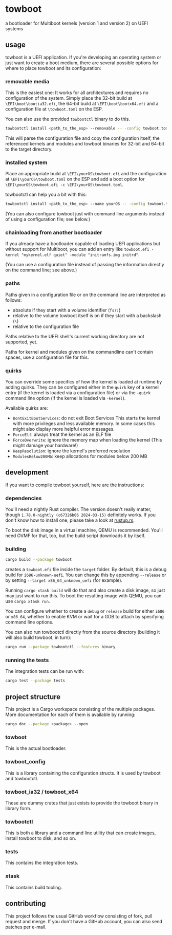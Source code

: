 # towboot

a bootloader for Multiboot kernels (version 1 and version 2) on UEFI systems

## usage

towboot is a UEFI application. If you're developing an operating system or just
want to create a boot medium, there are several possible options for where to
place towboot and its configuration:

### removable media

This is the easiest one: It works for all architectures and requires no
configuration of the system.
Simply place the 32-bit build at `\EFI\boot\bootia32.efi`, the 64-bit build at
`\EFI\boot\bootx64.efi` and a configuration file at `\towboot.toml` on the ESP.

You can also use the provided `towbootctl` binary to do this.

```sh
towbootctl install <path_to_the_esp> --removable -- -config towboot.toml
```

This will parse the configuration file and copy the configuration itself,
the referenced kernels and modules and towboot binaries for 32-bit and 64-bit
to the target directory.

### installed system

Place an appropriate build at `\EFI\yourOS\towboot.efi` and the configuration
at `\EFI\yourOS\towboot.toml` on the ESP and add a boot option for
`\EFI\yourOS\towboot.efi -c \EFI\yourOS\towboot.toml`.

towbootctl can help you a bit with this:

```sh
towbootctl install <path_to_the_esp> --name yourOS -- -config towboot.toml
```

(You can also configure towboot just with command line arguments instead of
using a configuration file; see below.)

### chainloading from another bootloader

If you already have a bootloader capable of loading UEFI applications but
without support for Multiboot, you can add an entry like
`towboot.efi -kernel "mykernel.elf quiet" -module "initramfs.img initrd"`.

(You can use a configuration file instead of passing the information directly
on the command line; see above.)

### paths

Paths given in a configuration file or on the command line are interpreted as
follows:
 * absolute if they start with a volume identifier (`fs?:`)
 * relative to the volume towboot itself is on if they start with a backslash (`\`)
 * relative to the configuration file

Paths relative to the UEFI shell's current working directory are not supported, yet.

Paths for kernel and modules given on the commandline can't contain spaces,
use a configuration file for this.

### quirks

You can override some specifics of how the kernel is loaded at runtime by
adding quirks. They can be configured either in the `quirk` key of a kernel
entry (if the kernel is loaded via a configuration file) or via the `-quirk`
command line option (if the kernel is loaded via `-kernel`).

Available quirks are:

* `DontExitBootServices`: do not exit Boot Services
        This starts the kernel with more privileges and less available memory.
        In some cases this might also display more helpful error messages.
* `ForceElf`: always treat the kernel as an ELF file
* `ForceOverwrite`: ignore the memory map when loading the kernel
        (This might damage your hardware!)
* `KeepResolution`: ignore the kernel's preferred resolution
* `ModulesBelow200Mb`: keep allocations for modules below 200 MB

## development

If you want to compile towboot yourself, here are the instructions:

### dependencies

You'll need a nightly Rust compiler.
The version doesn't really matter,
though `1.78.0-nightly (c67326b06 2024-03-15)` definitely works.
If you don't know how to install one,
please take a look at [rustup.rs](https://rustup.rs/).

To boot the disk image in a virtual machine, QEMU is recommended.
You'll need OVMF for that, too, but the build script downloads it by itself.

### building

```sh
cargo build --package towboot
```

creates a `towboot.efi` file inside the `target` folder.
By default, this is a debug build for `i686-unknown-uefi`.
You can change this by appending `--release`
or by setting `--target x86_64_unknown_uefi` (for example).

Running `cargo xtask build` will do that and also create a disk image,
so just may just want to run this. To boot the resulting image with QEMU,
you can use `cargo xtask run`.

You can configure whether to create a `debug` or `release` build for
either `i686` or `x86_64`, whether to enable KVM or wait for a GDB to attach
by specifying command line options.

You can also run towbootctl directly from the source directory (building it will
also build towboot, in turn):

```sh
cargo run --package towbootctl --features binary
```

### running the tests

The integration tests can be run with:

```sh
cargo test --package tests
```

## project structure

This project is a Cargo workspace consisting of the multiple packages.
More documentation for each of them is available by running:

```sh
cargo doc --package <package> --open
```

### towboot

This is the actual bootloader.

### towboot_config

This is a library containing the configuration structs.
It is used by towboot and towbootctl.

### towboot_ia32 / towboot_x64

These are dummy crates that just exists to provide the towboot binary in library form.

### towbootctl

This is both a library and a command line utility that can create images,
install towboot to disk, and so on.

### tests

This contains the integration tests.

### xtask

This contains build tooling.

## contributing

This project follows the usual GitHub workflow consisting of fork, pull request
and merge. If you don't have a GitHub account, you can also send patches per
e-mail.
